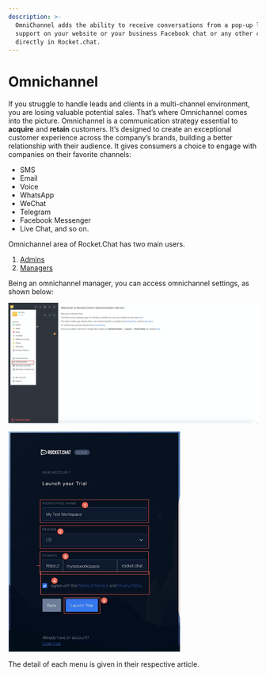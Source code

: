 ```yaml
---
description: >-
  OmniChannel adds the ability to receive conversations from a pop-up livechat
  support on your website or your business Facebook chat or any other channel
  directly in Rocket.chat.
---
```


# Omnichannel

If you struggle to handle leads and clients in a multi-channel environment, you are losing valuable potential sales. That’s where Omnichannel comes into the picture. Omnichannel is a communication strategy essential to **acquire** and **retain** customers. It’s designed to create an exceptional customer experience across the company’s brands, building a better relationship with their audience. It gives consumers a choice to engage with companies on their favorite channels: 

* SMS 
* Email
* Voice
* WhatsApp
* WeChat
* Telegram
* Facebook Messenger
* Live Chat, and so on. 

Omnichannel area of Rocket.Chat has two main users.

1. [Admins](https://docs.rocket.chat/guides/omnichannel-guides/omnichannel)
2. [Managers](https://docs.rocket.chat/guides/omnichannel-guides/omnichannel-manger-guides)

Being an omnichannel manager, you can access omnichannel settings, as shown below:

![](../../.gitbook/assets/image%20%28598%29%20%282%29%20%282%29%20%282%29%20%282%29%20%282%29%20%282%29%20%282%29%20%282%29.png)

![](../../.gitbook/assets/image%20%2868%29.png)

The detail of each menu is given in their respective article. 

